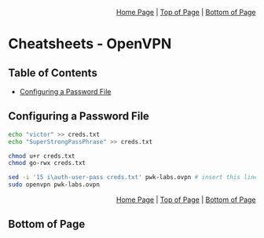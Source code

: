 <p align="right">
  <a href="/README.md">Home Page</a> |
  <a href="/CheatSheets/openvpn.md#table-of-contents">Top of Page</a> |
  <a href="/CheatSheets/openvpn.md#bottom-of-page">Bottom of Page</a>
</p>

# Cheatsheets - OpenVPN
## Table of Contents
* [Configuring a Password File](#configuring-a-password-file)

## Configuring a Password File
```bash
echo "victor" >> creds.txt
echo "SuperStrongPassPhrase" >> creds.txt

chmod u+r creds.txt
chmod go-rwx creds.txt

sed -i '15 i\auth-user-pass creds.txt' pwk-labs.ovpn # insert this line before the 15th line
sudo openvpn pwk-labs.ovpn
```

<p align="right">
  <a href="/README.md">Home Page</a> |
  <a href="/CheatSheets/openvpn.md#table-of-contents">Top of Page</a> |
  <a href="/CheatSheets/openvpn.md#bottom-of-page">Bottom of Page</a>
</p>

## Bottom of Page
